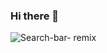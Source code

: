 ### Hi there 👋

![Search-bar- remix](https://github.com/DanielMA7/DanielMA7/assets/113857314/39f22cb0-e044-459a-9ede-e56271e0a232)




<!--
**DanielMA7/DanielMA7** is a ✨ _special_ ✨ repository because its `README.md` (this file) appears on your GitHub profile.

Here are some ideas to get you started:

- 🔭 I’m currently working on ...
- 🌱 I’m currently learning ...
- 👯 I’m looking to collaborate on ...
- 🤔 I’m looking for help with ...
- 💬 Ask me about ...
- 📫 How to reach me: ...
- 😄 Pronouns: ...
- ⚡ Fun fact: ...
-->
